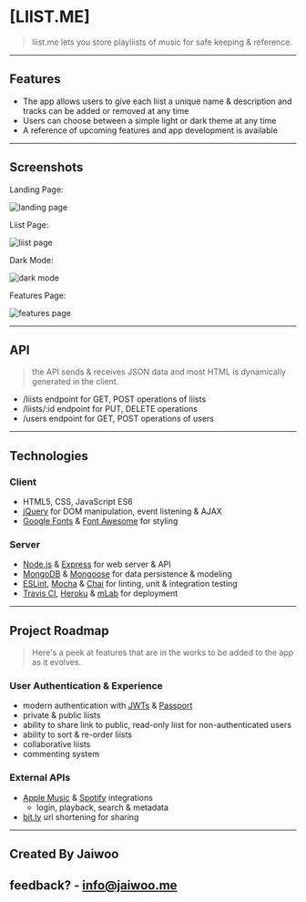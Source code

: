 # [LIIST.ME]

> liist.me lets you store playliists of music for safe keeping & reference.

---

## Features

- The app allows users to give each liist a unique name & description and tracks can be added or removed at any time
- Users can choose between a simple light or dark theme at any time
- A reference of upcoming features and app development is available

---

## Screenshots

Landing Page:

![landing page](/img/landing_page.png)

Liist Page:

![liist page](/img/liist_page-light.png)

Dark Mode:

![dark mode](/img/liist_page-dark.png)

Features Page:

![features page](/img/features_page.png)

---

## API

> the API sends & receives JSON data and most HTML is dynamically generated in the client.

- /liists endpoint for GET, POST operations of liists
- /liists/:id endpoint for PUT, DELETE operations
- /users endpoint for GET, POST operations of users

---

## Technologies

### Client

- HTML5, CSS, JavaScript ES6
- [jQuery](https://jquery.com/) for DOM manipulation, event listening & AJAX
- [Google Fonts](https://fonts.google.com/) & [Font Awesome](https://fontawesome.com/) for styling

### Server

- [Node.js](https://nodejs.org/en/) & [Express](https://expressjs.com/) for web server & API
- [MongoDB](https://www.mongodb.com/) & [Mongoose](https://mongoosejs.com/) for data persistence & modeling
- [ESLint](https://eslint.org/), [Mocha](https://mochajs.org/) & [Chai](https://www.chaijs.com/) for linting, unit & integration testing
- [Travis CI](https://travis-ci.org/), [Heroku](https://www.heroku.com/home) & [mLab](https://mlab.com/) for deployment

---

## Project Roadmap

> Here's a peek at features that are in the works to be added to the app as it evolves.

### User Authentication & Experience

- modern authentication with [JWTs](https://jwt.io/) & [Passport](http://www.passportjs.org/)
- private & public liists
- ability to share link to public, read-only liist for non-authenticated users
- ability to sort & re-order liists
- collaborative liists
- commenting system

### External APIs

- [Apple Music](https://developer.apple.com/documentation/applemusicapi?changes=_9) & [Spotify](https://developer.spotify.com/documentation/web-api/) integrations
  - login, playback, search & metadata
- [bit.ly](https://bitly.com/) url shortening for sharing

---

## Created By Jaiwoo

## feedback? - info@jaiwoo.me
